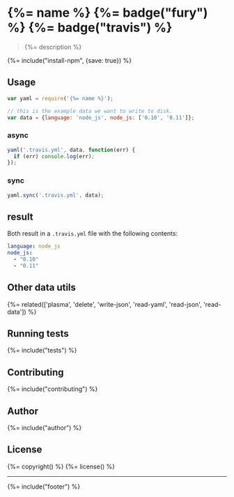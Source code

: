 # {%= name %} {%= badge("fury") %} {%= badge("travis") %}

> {%= description %}

{%= include("install-npm", {save: true}) %}

## Usage

```js
var yaml = require('{%= name %}');

// this is the example data we want to write to disk.
var data = {language: 'node_js', node_js: ['0.10', '0.11']};
```

### async

```js
yaml('.travis.yml', data, function(err) {
  if (err) console.log(err);
});
```

### sync

```js
yaml.sync('.travis.yml', data);
```

## result

Both result in a `.travis.yml` file with the following contents:

```yaml
language: node_js
node_js:
  - "0.10"
  - "0.11"
```

## Other data utils
{%= related(['plasma', 'delete', 'write-json', 'read-yaml', 'read-json', 'read-data']) %}

## Running tests
{%= include("tests") %}

## Contributing
{%= include("contributing") %}

## Author
{%= include("author") %}

## License
{%= copyright() %}
{%= license() %}

***

{%= include("footer") %}

<!-- deps:mocha -->
